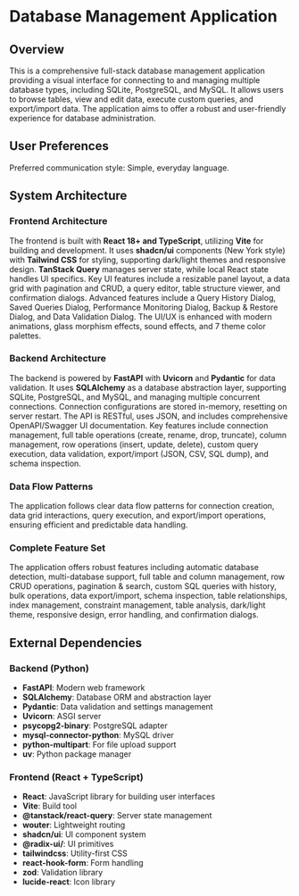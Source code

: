 # Database Management Application

## Overview
This is a comprehensive full-stack database management application providing a visual interface for connecting to and managing multiple database types, including SQLite, PostgreSQL, and MySQL. It allows users to browse tables, view and edit data, execute custom queries, and export/import data. The application aims to offer a robust and user-friendly experience for database administration.

## User Preferences
Preferred communication style: Simple, everyday language.

## System Architecture

### Frontend Architecture
The frontend is built with **React 18+ and TypeScript**, utilizing **Vite** for building and development. It uses **shadcn/ui** components (New York style) with **Tailwind CSS** for styling, supporting dark/light themes and responsive design. **TanStack Query** manages server state, while local React state handles UI specifics. Key UI features include a resizable panel layout, a data grid with pagination and CRUD, a query editor, table structure viewer, and confirmation dialogs. Advanced features include a Query History Dialog, Saved Queries Dialog, Performance Monitoring Dialog, Backup & Restore Dialog, and Data Validation Dialog. The UI/UX is enhanced with modern animations, glass morphism effects, sound effects, and 7 theme color palettes.

### Backend Architecture
The backend is powered by **FastAPI** with **Uvicorn** and **Pydantic** for data validation. It uses **SQLAlchemy** as a database abstraction layer, supporting SQLite, PostgreSQL, and MySQL, and managing multiple concurrent connections. Connection configurations are stored in-memory, resetting on server restart. The API is RESTful, uses JSON, and includes comprehensive OpenAPI/Swagger UI documentation. Key features include connection management, full table operations (create, rename, drop, truncate), column management, row operations (insert, update, delete), custom query execution, data validation, export/import (JSON, CSV, SQL dump), and schema inspection.

### Data Flow Patterns
The application follows clear data flow patterns for connection creation, data grid interactions, query execution, and export/import operations, ensuring efficient and predictable data handling.

### Complete Feature Set
The application offers robust features including automatic database detection, multi-database support, full table and column management, row CRUD operations, pagination & search, custom SQL queries with history, bulk operations, data export/import, schema inspection, table relationships, index management, constraint management, table analysis, dark/light theme, responsive design, error handling, and confirmation dialogs.

## External Dependencies

### Backend (Python)
- **FastAPI**: Modern web framework
- **SQLAlchemy**: Database ORM and abstraction layer
- **Pydantic**: Data validation and settings management
- **Uvicorn**: ASGI server
- **psycopg2-binary**: PostgreSQL adapter
- **mysql-connector-python**: MySQL driver
- **python-multipart**: For file upload support
- **uv**: Python package manager

### Frontend (React + TypeScript)
- **React**: JavaScript library for building user interfaces
- **Vite**: Build tool
- **@tanstack/react-query**: Server state management
- **wouter**: Lightweight routing
- **shadcn/ui**: UI component system
- **@radix-ui/**: UI primitives
- **tailwindcss**: Utility-first CSS
- **react-hook-form**: Form handling
- **zod**: Validation library
- **lucide-react**: Icon library